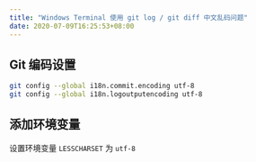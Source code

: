 ```yaml
---
title: "Windows Terminal 使用 git log / git diff 中文乱码问题"
date: 2020-07-09T16:25:53+08:00
---
```

## Git 编码设置

```bash
git config --global i18n.commit.encoding utf-8
git config --global i18n.logoutputencoding utf-8
```

## 添加环境变量

设置环境变量 `LESSCHARSET`  为 `utf-8`
